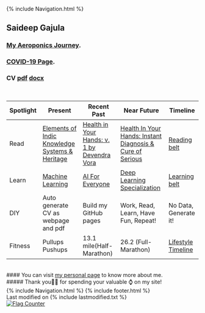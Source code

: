 <!-- Code Begin to use gtag in githubpages -->
<div id="text"></div> 
<!-- Global site tag (gtag.js) - Google Analytics -->
<script async src="https://www.googletagmanager.com/gtag/js?id=UA-139981219-1"></script>
<script>
  window.dataLayer = window.dataLayer || [];
  function gtag(){dataLayer.push(arguments);}
  gtag('js', new Date());

  gtag('config', 'UA-139981219-1');
</script>
<!-- Code End to use gtag in githubpages -->
{% include Navigation.html %}
<br>
## Saideep Gajula 
### <a href="https://deepuhub.github.io/pages/aeroponics" target="_blank">My Aeroponics Journey<a/>.
### <a href="https://deepuhub.github.io/pages/COVID-19" target="_blank">COVID-19 Page<a/>.
### CV <a href="https://github.com/deepuHub/deepuhub.github.io/blob/master/docs/Saideep%20Gajula.pdf?raw=true" target="_blank">pdf<a/> <a href="https://github.com/deepuHub/deepuhub.github.io/blob/master/docs/Saideep%20Gajula.docx?raw=true" target="_blank">docx<a/>
<br>
  
Spotlight | Present | Recent Past | Near Future | Timeline
------------ | ------------- | ------------- | ------------- | -------------
Read | <a href="https://www.linkedin.com/feed/update/urn:li:activity:7079707672178012160/" target="_blank">Elements of Indic Knowledge Systems & Heritage</a> | <a href="https://www.amazon.com/Health-Your-Hands-v-1/dp/8124301263" target="_blank">Health in Your Hands: v. 1 by Devendra Vora</a> | <a href="https://www.amazon.com/Health-Your-Hands-Diagnosis-Diseases/dp/8124309000/ref=pd_sbs_1/137-6342557-8379543?pd_rd_w=T1nuU&pf_rd_p=3676f086-9496-4fd7-8490-77cf7f43f846&pf_rd_r=5PS3K80K866AFSKA4SD7&pd_rd_r=ac33b9d5-064a-4d77-bb28-538dba15859e&pd_rd_wg=9fqJz&pd_rd_i=8124309000&psc=1" target="_blank">Health In Your Hands: Instant Diagnosis & Cure of Serious</a> | <a href="https://deepuhub.github.io/reading-list/" target="_blank">Reading belt</a> 
Learn | <a href="https://www.coursera.org/learn/machine-learning?" target="_blank">Machine Learning</a> | <a href="https://www.coursera.org/learn/ai-for-everyone?" target="_blank">AI For Everyone</a> | <a href="https://www.coursera.org/specializations/deep-learning?" target="_blank">Deep Learning Specialization</a> | <a href="https://deepuhub.github.io/learning-list/" target="_blank">Learning belt</a> 
DIY | Auto generate CV as webpage and pdf  | Build my GitHub pages | Work, Read, Learn, Have Fun, Repeat! |  No Data, Generate it! 
Fitness | Pullups Pushups | 13.1 mile(Half-Marathon) | 26.2 (Full-Marathon) | <a href="https://deepuhub.github.io/lifestyletimeline/" target="_blank">Lifestyle Timeline</a>

<br>
#### You can visit <a href="https://deepuhub.github.io/pages/personal"> my personal page</a> to know more about me.
<br>
##### Thank you🙏🏽 for spending your valuable ⌚ on my site!
<br>
{% include Navigation.html %}
{% include footer.html %}
<br>
Last modified on {% include lastmodified.txt %} 
<br>
<a href="https://info.flagcounter.com/PJPl"><img src="https://s11.flagcounter.com/count2/PJPl/bg_FFFFFF/txt_000000/border_CCCCCC/columns_2/maxflags_10/viewers_0/labels_0/pageviews_0/flags_0/percent_0/" alt="Flag Counter" border="0"></a>
